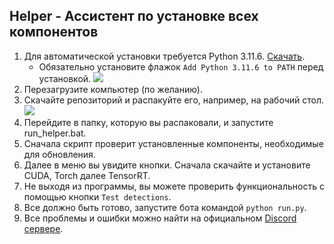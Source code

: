 ## Helper - Ассистент по установке всех компонентов
1. Для автоматической установки требуется Python 3.11.6. [Скачать](https://www.python.org/ftp/python/3.11.6/python-3.11.6-amd64.exe).
   - Обязательно установите флажок `Add Python 3.11.6 to PATH` перед установкой.
![](https://github.com/SunOner/sunone_aimbot/blob/main/media/python_add_to_path.png)
2. Перезагрузите компьютер (по желанию).
3. Скачайте репозиторий и распакуйте его, например, на рабочий стол.
![](https://github.com/SunOner/sunone_aimbot/blob/main/media/aimbot.png)
4. Перейдите в папку, которую вы распаковали, и запустите run_helper.bat.
5. Сначала скрипт проверит установленные компоненты, необходимые для обновления.
6. Далее в меню вы увидите кнопки. Сначала скачайте и установите CUDA, Torch далее TensorRT.
7. Не выходя из программы, вы можете проверить функциональность с помощью кнопки `Test detections`.
8. Все должно быть готово, запустите бота командой `python run.py`.
9. Все проблемы и ошибки можно найти на официальном [Discord сервере](https://discord.gg/sunone).
